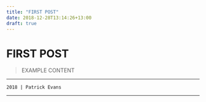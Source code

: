 ```yaml
---
title: "FIRST POST"
date: 2018-12-28T13:14:26+13:00
draft: true
---
```


# FIRST POST

> EXAMPLE CONTENT

----

`2018 | Patrick Evans`

----


